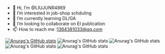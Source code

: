 - 👋 Hi, I’m @LIUJUNR4869
- 👀 I’m interested in job-shop schduling
- 🌱 I’m currently learning DL/GA
- 💞️ I’m looking to collaborate on EI publication
- 📫 How to reach me :1364381033@qq.com



<!---
LIUJUNR4869/LIUJUNR4869 is a ✨ special ✨ repository because its `README.md` (this file) appears on your GitHub profile.
You can click the Preview link to take a look at your changes.
--->
[![Anurag's GitHub stats](https://github-readme-stats.vercel.app/apiLIUJUNR4869anuraghazra)](https://github.com/anuraghazra/github-readme-stats)
![Anurag's GitHub stats](https://github-readme-stats.vercel.app/apiLIUJUNR4869anuraghazra&hide=contribs,prs)
![Anurag's GitHub stats](https://github-readme-stats.vercel.app/apiLIUJUNR4869anuraghazra&count_private=true)
![Anurag's GitHub stats](https://github-readme-stats.vercel.app/apiLIUJUNR4869anuraghazra&show_icons=true)
![Anurag's GitHub stats](https://github-readme-stats.vercel.app/apiLIUJUNR4869anuraghazra&show_icons=true&theme=radical)

